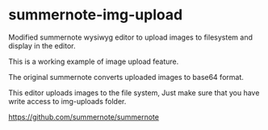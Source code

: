 # summernote-img-upload
Modified summernote wysiwyg editor to upload images to filesystem and display in the editor.

This is a working example of image upload feature.

The original summernote converts uploaded images to base64 format.

This editor uploads images to the file system, 
Just make sure that you have write access to img-uploads folder.

https://github.com/summernote/summernote
